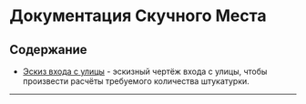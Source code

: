 # Документация Скучного Места


## Содержание

* [Эскиз входа с улицы](boringplace/Entrance-street.dxf) - эскизный
чертёж входа с улицы, чтобы произвести расчёты требуемого количества
штукатурки.

* * *


